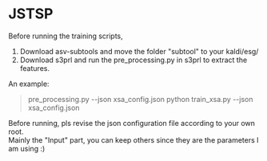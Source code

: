 # JSTSP
Before running the training scripts, 
1. Download asv-subtools and move the folder "subtool" to your kaldi/esg/  
2. Download s3prl and run the pre_processing.py in s3prl to extract the features.

An example:
>pre_processing.py --json xsa_config.json
>python train_xsa.py --json xsa_config.json

Before running, pls revise the json configuration file according to your own root.  
Mainly the "Input" part, you can keep others since they are the parameters I am using :)


